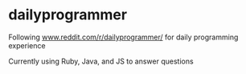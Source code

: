 # dailyprogrammer
Following www.reddit.com/r/dailyprogrammer/ for daily programming experience

Currently using Ruby, Java, and JS to answer questions

